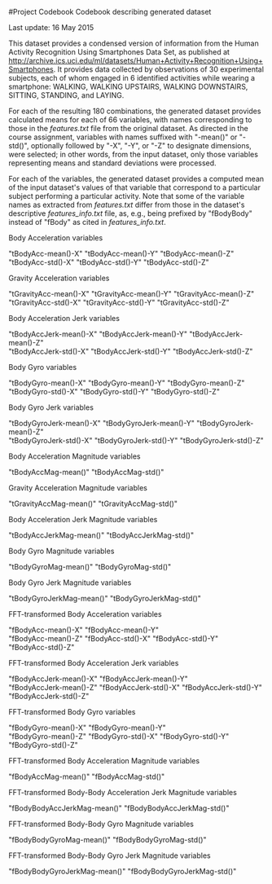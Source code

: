 #Project Codebook
Codebook describing generated dataset

Last update: 16 May 2015

This dataset provides a condensed version of information from the Human Activity
Recognition Using Smartphones Data Set, as published at 
http://archive.ics.uci.edu/ml/datasets/Human+Activity+Recognition+Using+Smartphones.
It provides data collected by observations of
30 experimental subjects, each of whom engaged in 6 
identified activities while wearing a smartphone:
WALKING,
WALKING UPSTAIRS,
WALKING DOWNSTAIRS, 
SITTING, 
STANDING, and 
LAYING.

For each of the resulting 180 combinations, the generated
dataset provides calculated means for each of 66 variables, with names 
corresponding to those in the *features.txt*
file from the original dataset.  As directed in the course assignment, variables
with names suffixed with "-mean()" or "-std()", optionally followed by
"-X", "-Y", or "-Z" to designate dimensions, were selected; in other words, from
the input dataset, only those variables representing means and standard deviations
were processed.

For each of the variables, the generated dataset provides a computed mean of the 
input dataset's values of that variable that correspond to a particular subject
performing a particular activity. 
Note that some of the variable names
as extracted from *features.txt* differ from those in the dataset's descriptive
*features_info.txt* file, as, e.g., being prefixed by "fBodyBody" instead
of "fBody" as cited in *features_info.txt*.

Body Acceleration variables

"tBodyAcc-mean()-X"           "tBodyAcc-mean()-Y"           "tBodyAcc-mean()-Z"          
"tBodyAcc-std()-X"            "tBodyAcc-std()-Y"            "tBodyAcc-std()-Z"      

Gravity Acceleration variables  

"tGravityAcc-mean()-X"        "tGravityAcc-mean()-Y"        "tGravityAcc-mean()-Z"       
"tGravityAcc-std()-X"         "tGravityAcc-std()-Y"         "tGravityAcc-std()-Z"

Body Acceleration Jerk variables 
       
"tBodyAccJerk-mean()-X"       "tBodyAccJerk-mean()-Y"       "tBodyAccJerk-mean()-Z"      
"tBodyAccJerk-std()-X"        "tBodyAccJerk-std()-Y"        "tBodyAccJerk-std()-Z" 

Body Gyro variables    
  
"tBodyGyro-mean()-X"          "tBodyGyro-mean()-Y"          "tBodyGyro-mean()-Z"         
"tBodyGyro-std()-X"           "tBodyGyro-std()-Y"           "tBodyGyro-std()-Z"  

Body Gyro Jerk variables  
      
"tBodyGyroJerk-mean()-X"      "tBodyGyroJerk-mean()-Y"      "tBodyGyroJerk-mean()-Z"     
"tBodyGyroJerk-std()-X"       "tBodyGyroJerk-std()-Y"       "tBodyGyroJerk-std()-Z" 

Body Acceleration Magnitude variables  
   
"tBodyAccMag-mean()"          "tBodyAccMag-std()"

Gravity Acceleration Magnitude variables 
          
"tGravityAccMag-mean()"      "tGravityAccMag-std()"        

Body Acceleration Jerk Magnitude variables

"tBodyAccJerkMag-mean()"      "tBodyAccJerkMag-std()" 

Body Gyro Magnitude variables 
    
"tBodyGyroMag-mean()"         "tBodyGyroMag-std()"          

Body Gyro Jerk Magnitude variables

"tBodyGyroJerkMag-mean()"    "tBodyGyroJerkMag-std()" 

FFT-transformed Body Acceleration variables  
   
"fBodyAcc-mean()-X"           "fBodyAcc-mean()-Y"          
"fBodyAcc-mean()-Z"           "fBodyAcc-std()-X"            "fBodyAcc-std()-Y"           
"fBodyAcc-std()-Z"            

FFT-transformed Body Acceleration Jerk variables

"fBodyAccJerk-mean()-X"       "fBodyAccJerk-mean()-Y"      
"fBodyAccJerk-mean()-Z"       "fBodyAccJerk-std()-X"        "fBodyAccJerk-std()-Y"       
"fBodyAccJerk-std()-Z"        

FFT-transformed Body Gyro variables

"fBodyGyro-mean()-X"          "fBodyGyro-mean()-Y"         
"fBodyGyro-mean()-Z"          "fBodyGyro-std()-X"           "fBodyGyro-std()-Y"          
"fBodyGyro-std()-Z"           

FFT-transformed Body Acceleration Magnitude variables

"fBodyAccMag-mean()"          "fBodyAccMag-std()" 

FFT-transformed Body-Body Acceleration Jerk Magnitude variables 
        
"fBodyBodyAccJerkMag-mean()"  "fBodyBodyAccJerkMag-std()"   

FFT-transformed Body-Body Gyro Magnitude variables

"fBodyBodyGyroMag-mean()"    "fBodyBodyGyroMag-std()"      

FFT-transformed Body-Body Gyro Jerk Magnitude variables

"fBodyBodyGyroJerkMag-mean()" "fBodyBodyGyroJerkMag-std()" 
